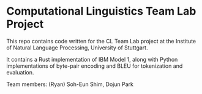 # Computational Linguistics Team Lab Project
This repo contains code written for the CL Team Lab project at the Institute of Natural Language Processing, University of Stuttgart.

It contains a Rust implementation of IBM Model 1, along with Python implementations of byte-pair encoding and BLEU for tokenization and evaluation.

Team members: (Ryan) Soh-Eun Shim, Dojun Park